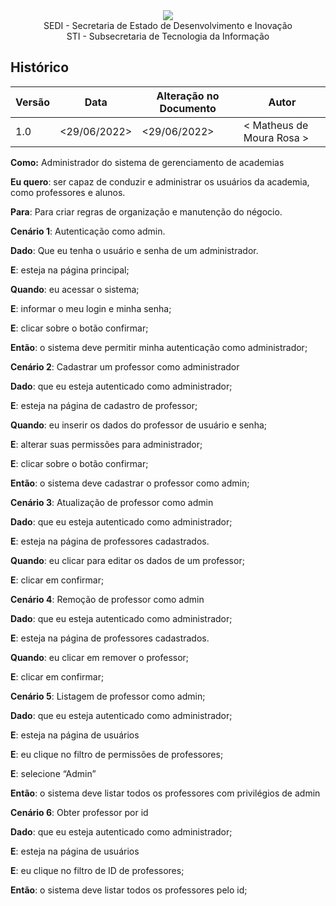 <div align=center>
  <img src="./imagens/logo.png">
</div>


<div align="center">SEDI - Secretaria de Estado de Desenvolvimento e Inovação</div>
<div align="center">STI - Subsecretaria de Tecnologia da Informação</div>

## Histórico
|**Versão**|**Data**|**Alteração no Documento**|**Autor**|
|------|----|---------|-----|
|1.0|<29/06/2022>|<29/06/2022>|< Matheus de Moura Rosa >|


**Como:** Administrador do sistema de gerenciamento de academias

**Eu quero**: ser capaz de conduzir e administrar os usuários da academia, como professores e alunos.

**Para**: Para criar regras de organização e manutenção do négocio.

**Cenário 1**: Autenticação como admin.

**Dado**: Que eu tenha o usuário e senha de um administrador.

**E**: esteja na página principal;

**Quando**: eu acessar o sistema;

**E**: informar o meu login e minha senha;

**E**: clicar sobre o botão confirmar;

**Então**: o sistema deve permitir minha autenticação como administrador;

**Cenário 2**: Cadastrar um professor como administrador

**Dado**: que eu esteja autenticado como administrador;

**E**: esteja na página de cadastro de professor;

**Quando**: eu inserir os dados do professor de usuário e senha;

**E**: alterar suas permissões para administrador;

**E**: clicar sobre o botão confirmar;

**Então**: o sistema deve cadastrar o professor como admin;

**Cenário 3**: Atualização de professor como admin

**Dado**: que eu esteja autenticado como administrador;

**E**: esteja na página de professores cadastrados.

**Quando**: eu clicar para editar os dados de um professor;

**E**: clicar em confirmar;

**Cenário 4**: Remoção de professor como admin

**Dado**: que eu esteja autenticado como administrador;

**E**: esteja na página de professores cadastrados.

**Quando**: eu clicar em remover o professor;

**E**: clicar em confirmar;

**Cenário 5**: Listagem de professor como admin;

**Dado**: que eu esteja autenticado como administrador;

**E**: esteja na página de usuários

**E**: eu clique no filtro de permissões de professores;

**E**: selecione “Admin”

**Então**: o sistema deve listar todos os professores com privilégios de admin

**Cenário 6**: Obter professor por id

**Dado**: que eu esteja autenticado como administrador;

**E**: esteja na página de usuários

**E**: eu clique no filtro de ID de professores;

**Então**: o sistema deve listar todos os professores pelo id;

</DIV>